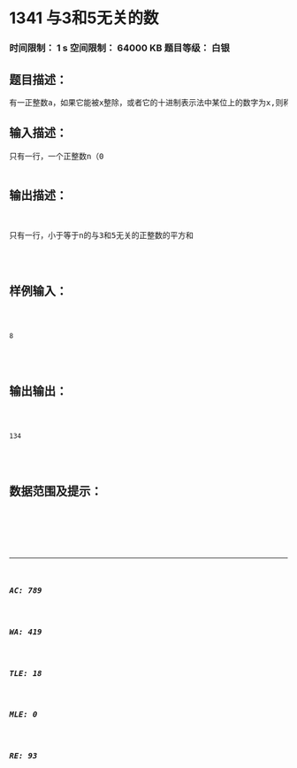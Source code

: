 # 1341 与3和5无关的数   
### 时间限制： 1 s     空间限制： 64000 KB     题目等级： 白银  
## 题目描述：  

<pre>
有一正整数a，如果它能被x整除，或者它的十进制表示法中某位上的数字为x,则称a与x相关.现求所有小于等于n的与3或5无关的正整数的平方和.
</pre>
  
  
## 输入描述：  

<pre>
只有一行，一个正整数n（0<n<300）
</pre>
  
  
## 输出描述：  

<pre>
只有一行，小于等于n的与3和5无关的正整数的平方和
</pre>
  
  
## 样例输入：  

<pre><code>
8
</code></pre>
  
  
## 输出输出：  

<pre><code>
134
</code></pre>
  
  
## 数据范围及提示：  

<pre>
</pre>
  
  
***  

##### AC: 789  
##### WA: 419  
##### TLE: 18  
##### MLE: 0  
##### RE: 93  

